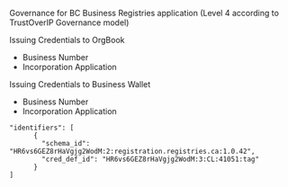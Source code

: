 Governance for BC Business Registries application (Level 4 according to TrustOverIP Governance model)

Issuing Credentials to OrgBook
* Business Number
* Incorporation Application

Issuing Credentials to Business Wallet
* Business Number
* Incorporation Application


```
"identifiers": [
      {
        "schema_id": "HR6vs6GEZ8rHaVgjg2WodM:2:registration.registries.ca:1.0.42",
        "cred_def_id": "HR6vs6GEZ8rHaVgjg2WodM:3:CL:41051:tag"
      }
]
```
